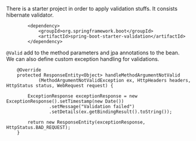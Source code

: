 There is a starter project in order to apply validation stuffs.
It consists hibernate validator.

```
		<dependency>
			<groupId>org.springframework.boot</groupId>
			<artifactId>spring-boot-starter-validation</artifactId>
		</dependency>
```

`@Valid` add to the method parameters and jpa annotations to the bean.<br>
We can also define custom exception handling for validations.
```
    @Override
    protected ResponseEntity<Object> handleMethodArgumentNotValid
            (MethodArgumentNotValidException ex, HttpHeaders headers, HttpStatus status, WebRequest request) {

        ExceptionResponse exceptionResponse = new ExceptionResponse().setTimestamp(new Date())
                .setMessage("Validation failed")
                .setDetails(ex.getBindingResult().toString());

        return new ResponseEntity(exceptionResponse, HttpStatus.BAD_REQUEST);
    }
```